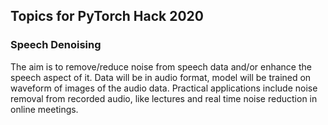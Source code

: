 ## Topics for PyTorch Hack 2020

### Speech Denoising
The aim is to remove/reduce noise from speech data and/or enhance the speech aspect of it. Data will be in audio format, model will be trained on waveform of images of the audio data. Practical applications include noise removal from recorded audio, like lectures and real time noise reduction in online meetings.
